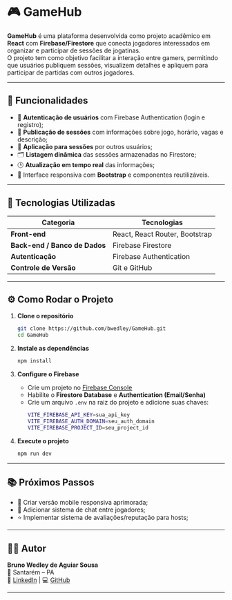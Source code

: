 # 🎮 GameHub

**GameHub** é uma plataforma desenvolvida como projeto acadêmico em **React** com **Firebase/Firestore** que conecta jogadores interessados em organizar e participar de sessões de jogatinas.  
O projeto tem como objetivo facilitar a interação entre gamers, permitindo que usuários publiquem sessões, visualizem detalhes e apliquem para participar de partidas com outros jogadores.

---

## 🚀 Funcionalidades

- 🔐 **Autenticação de usuários** com Firebase Authentication (login e registro);
- 🧩 **Publicação de sessões** com informações sobre jogo, horário, vagas e descrição;
- 👥 **Aplicação para sessões** por outros usuários;
- 🗂️ **Listagem dinâmica** das sessões armazenadas no Firestore;
- 🕒 **Atualização em tempo real** das informações;
- 🎨 Interface responsiva com **Bootstrap** e componentes reutilizáveis.

---

## 🧠 Tecnologias Utilizadas

| Categoria | Tecnologias |
|------------|--------------|
| **Front-end** | React, React Router, Bootstrap |
| **Back-end / Banco de Dados** | Firebase Firestore |
| **Autenticação** | Firebase Authentication |
| **Controle de Versão** | Git e GitHub |

---

## ⚙️ Como Rodar o Projeto

1. **Clone o repositório**
   ```bash
   git clone https://github.com/bwedley/GameHub.git
   cd GameHub
   ```

2. **Instale as dependências**
   ```bash
   npm install
   ```

3. **Configure o Firebase**
   - Crie um projeto no [Firebase Console](https://console.firebase.google.com/)
   - Habilite o **Firestore Database** e **Authentication (Email/Senha)**
   - Crie um arquivo `.env` na raiz do projeto e adicione suas chaves:
     ```bash
     VITE_FIREBASE_API_KEY=sua_api_key
     VITE_FIREBASE_AUTH_DOMAIN=seu_auth_domain
     VITE_FIREBASE_PROJECT_ID=seu_project_id
     ```

4. **Execute o projeto**
   ```bash
   npm run dev
   ```


---


## 📚 Próximos Passos

- 📱 Criar versão mobile responsiva aprimorada;  
- 💬 Adicionar sistema de chat entre jogadores;  
- ⭐ Implementar sistema de avaliações/reputação para hosts;  

---

## 👨‍💻 Autor

**Bruno Wedley de Aguiar Sousa**  
📍 Santarém – PA  
🔗 [LinkedIn](https://linkedin.com/in/brunowedley) | 💻 [GitHub](https://github.com/bwedley)

---
